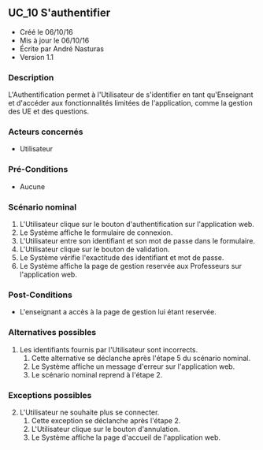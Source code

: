 ## UC_10 S'authentifier

* Créé le 06/10/16
* Mis à jour le 06/10/16
* Écrite par André Nasturas
* Version 1.1

### Description

L'Authentification permet à l'Utilisateur de s'identifier en tant qu'Enseignant et d'accéder aux fonctionnalités limitées de l'application, comme la gestion des UE et des questions.

### Acteurs concernés

* Utilisateur

### Pré-Conditions

* Aucune

### Scénario nominal

1. L'Utilisateur clique sur le bouton d'authentification sur l'application web.
2. Le Système affiche le formulaire de connexion.
3. L'Utilisateur entre son identifiant et son mot de passe dans le formulaire.
4. L'Utilisateur clique sur le bouton de validation.
5. Le Système vérifie l'exactitude des identifiant et mot de passe.
6. Le Système affiche la page de gestion reservée aux Professeurs sur l'application web.

### Post-Conditions

* L'enseignant a accès à la page de gestion lui étant reservée.

### Alternatives possibles

1. Les identifiants fournis par l'Utilisateur sont incorrects.
    1. Cette alternative se déclanche après l'étape 5 du scénario nominal.
    2. Le Système affiche un message d'erreur sur l'application web.
    3. Le scénario nominal reprend à l'étape 2.

### Exceptions possibles

2. L'Utilisateur ne souhaite plus se connecter.
    1. Cette exception se déclanche après l'étape 2.
    2. L'Utilisateur clique sur le bouton d'annulation.
    3. Le Système affiche la page d'accueil de l'application web.
